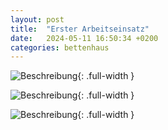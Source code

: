 ```yaml
---
layout: post
title:  "Erster Arbeitseinsatz"
date:   2024-05-11 16:50:34 +0200
categories: bettenhaus
---
```


![Beschreibung](/bettenhaus/assets/images/arbeitseinsatz/IMG_8666){: .full-width }

![Beschreibung](/bettenhaus/assets/images/arbeitseinsatz/IMG_8668){: .full-width }

![Beschreibung](/bettenhaus/assets/images/arbeitseinsatz/IMG_8678){: .full-width }

